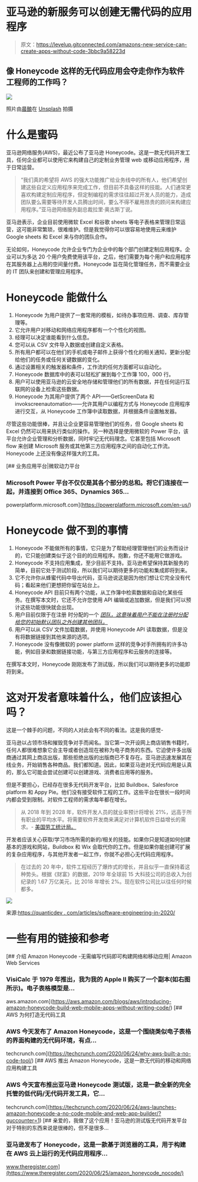 # 亚马逊的新服务可以创建无需代码的应用程序

> 原文：<https://levelup.gitconnected.com/amazons-new-service-can-create-apps-without-code-3bbc9a58223d>

## 像 Honeycode 这样的无代码应用会夺走你作为软件工程师的工作吗？

![](img/46d666a535d99e2b68383baa9d4c6c4d.png)

照片由[晨酿](https://unsplash.com/@morningbrew?utm_source=unsplash&utm_medium=referral&utm_content=creditCopyText)在 [Unsplash](/s/photos/amazon?utm_source=unsplash&utm_medium=referral&utm_content=creditCopyText) 拍摄

# 什么是蜜码

亚马逊网络服务(AWS)，最近公布了亚马逊 Honeycode。这是一款无代码开发工具，任何企业都可以使用它来构建自己的定制业务管理 web 或移动应用程序，用于日常运营。

> “我们真的希望将 AWS 的强大功能推广给业务线中的所有人，他们希望创建这些自定义应用程序来完成工作，但目前不具备这样的技能。人们通常更喜欢构建定制应用程序，但定制编程的需求往往超过开发人员的能力，造成团队要么需要等待开发人员腾出时间，要么不得不雇用昂贵的顾问来构建应用程序。”亚马逊网络服务副总裁拉里·奥古斯丁说。

亚马逊表示，企业目前使用微软 Excel 和谷歌 sheets 等电子表格来管理日常运营，这可能非常繁琐，很难维护。但是我觉得你可以很容易地使用云来维护 Google sheets 和 Excel 来与你的团队合作。

无论如何，Honeycode 允许企业专门为企业中的每个部门创建定制应用程序。企业可以为多达 20 个用户免费使用该平台，之后，他们需要为每个用户和应用程序在其服务器上占用的空间量付费。Honeycode 旨在简化管理任务，而不需要企业的 IT 团队来创建和管理应用程序。

# Honeycode 能做什么

1.  Honeycode 为用户提供了一套常用的模板，如待办事项应用、调查、库存管理等。
2.  它允许用户对移动和网络应用程序都有一个个性化的视图。
3.  经理可以决定谁能看到什么信息。
4.  您可以从 CSV 文件导入数据或创建自定义表格。
5.  所有用户都可以在他们的手机或电子邮件上获得个性化的相关通知，更新分配给他们的任务或任何关键数据的变化。
6.  通过设置相关的触发器和条件，工作流的任何方面都可以自动化。
7.  Honeycode 数据库中的表可以轻松扩展到每个工作簿 100，000 行。
8.  用户可以使用亚马逊的云安全地存储和管理他们的所有数据，并在任何运行互联网的设备上检索这些数据。
9.  Honeycode 为其用户提供了两个 API——GetScreenData 和 invokscreenautomation——允许其用户以编程方式与 Honeycode 应用程序进行交互，从 Honeycode 工作簿中读取数据，并根据条件设置触发器。

尽管这些功能很棒，并且让企业更容易管理他们的任务，但 Google sheets 和 Excel 仍然可以用来执行类似的操作。另一种选择是使用微软的 Power 平台，该平台允许企业管理和分析数据，同时牢记无代码理念。它甚至包括 Microsoft flow 来创建 Microsoft 服务或其他第三方应用程序之间的自动化工作流。Honeycode 上还没有像这样强大的工具。

[](https://powerplatform.microsoft.com/en-us/) [## 业务应用平台|微软动力平台

### Microsoft Power 平台不仅仅是其各个部分的总和。将它们连接在一起，并连接到 Office 365、Dynamics 365…

powerplatform.microsoft.com](https://powerplatform.microsoft.com/en-us/) 

# Honeycode 做不到的事情

1.  Honeycode 不能做所有的事情，它只是为了帮助经理管理他们的业务而设计的，它只能创建类似于这个目的的应用程序。抱歉，你还不能用它做游戏。
2.  Honeycode 不支持应用集成，至少目前不支持。亚马逊希望保持其新服务的简单，目前它处于测试阶段，所以我们可以期待更多的功能和集成即将到来。
3.  它不允许你从蜂蜜代码中导出代码，亚马逊说这是因为他们想让它完全没有代码；看起来他们更想把你留在站台上。
4.  Honeycode API 目前只有两个功能，从工作簿中检索数据和自动化某些任务。在撰写本文时，它还不允许您使用 API 编辑或追加数据，但是我们可以预计这些功能很快就会出现。
5.  用户目前仅限于在注册 时分配的一个 [*团队，这意味着用户不能在注册时分配给您的初始默认团队之外创建其他团队。*](http://beyond%20the%20initial%20default%20Team%20assigned%20to%20you%20at%20sign%20up)
6.  用户可以从 CSV 文件加载数据，并使用 Honeycode API 读取数据，但是没有将数据链接到其他来源的选项。
7.  Honeycode 没有像微软的 power platform 这样的竞争对手所拥有的许多功能，例如目录和数据链接功能，与第三方应用程序和云服务的连接等。

在撰写本文时，Honeycode 刚刚发布了测试版，所以我们可以期待更多的功能即将到来。

# 这对开发者意味着什么，他们应该担心吗？

这是一个棘手的问题，不同的人对此会有不同的看法。这是我的感觉-

亚马逊以占领市场和摧毁竞争对手而闻名。当它第一次开设网上商店销售书籍时，任何人都很难想象它会主导或者创造现在被称为电子商务的东西。它迫使许多出版商通过其网上商店出版，那些拒绝出版的出版商已不复存在。亚马逊迅速发展其在线业务，开始销售各种商品。我们都知道。因此，如果亚马逊对无代码应用是认真的，那么它可能会尝试创建可以创建游戏、消费者应用等的服务。

但是不要担心，已经存在很多无代码开发平台，比如 Buildbox、Salesforce platform 和 Appy Pie。他们没有接受软件工程的工作。这些平台在很长一段时间内都会受到限制。对软件工程师的需求每年都在增长。

> 从 2018 年到 2028 年，软件开发人员的就业率预计将增长 21%，远高于所有职业的平均水平。将需要软件开发商来满足对计算机软件日益增长的需求。- [美国劳工统计局。](https://www.bls.gov/ooh/computer-and-information-technology/software-developers.htm#:~:text=5%25-,Employment%20of%20software%20developers%20is%20projected%20to%20grow%2021%20percent,projected%20to%20grow%2010%20percent.)

开发者应该关心获取/学习市场所需的新的/相关的技能。如果你只是知道如何创建基本的游戏和网站，Buildbox 和 Wix 会取代你的工作。但是如果你能创建可扩展的复杂应用程序，与其他开发者一起工作，你就不必担心无代码应用程序。

> 在过去的 20 年中，软件工程经历了爆炸式的增长，并且似乎一直保持着这种势头。根据《财富》的数据，2019 年全球前 15 大科技公司的总收入为创纪录的 1.67 万亿美元，比 2018 年增长 2%。现在软件公司比以往任何时候都多。

![](img/d6c6035ff16f291cbd8d60b7a8f8a74a.png)

来源:[https://quanticdev . com/articles/software-engineering-in-2020/](https://quanticdev.com/articles/software-engineering-in-2020/)

# 一些有用的链接和参考

[](https://aws.amazon.com/blogs/aws/introducing-amazon-honeycode-build-web-mobile-apps-without-writing-code/) [## 介绍 Amazon Honeycode -无需编写代码即可构建网络和移动应用| Amazon Web Services

### VisiCalc 于 1979 年推出，我为我的 Apple II 购买了一个副本(如右图所示)。电子表格模型是…

aws.amazon.com](https://aws.amazon.com/blogs/aws/introducing-amazon-honeycode-build-web-mobile-apps-without-writing-code/) [](https://techcrunch.com/2020/06/24/why-aws-built-a-no-code-tool/) [## AWS 为何打造无代码工具

### AWS 今天发布了 Amazon Honeycode，这是一个围绕类似电子表格的界面构建的无代码环境，有点…

techcrunch.com](https://techcrunch.com/2020/06/24/why-aws-built-a-no-code-tool/) [](https://techcrunch.com/2020/06/24/aws-launches-amazon-honeycode-a-no-code-mobile-and-web-app-builder/?guccounter=1) [## AWS 推出 Amazon Honeycode，这是一款无代码的移动和网络应用构建工具

### AWS 今天宣布推出亚马逊 Honeycode 测试版，这是一款全新的完全托管的低代码/无代码开发工具，它…

techcrunch.com](https://techcrunch.com/2020/06/24/aws-launches-amazon-honeycode-a-no-code-mobile-and-web-app-builder/?guccounter=1) [](https://www.theregister.com/2020/06/25/amazon_honeycode_nocode/) [## 亲爱的，我做了这个应用！亚马逊的测试版无代码开发平台对于特别的东西来说是很棒的，但不是很多…

### 亚马逊发布了 Honeycode，这是一款基于浏览器的工具，用于构建在 AWS 云上运行的无代码应用程序…

www.theregister.com](https://www.theregister.com/2020/06/25/amazon_honeycode_nocode/)